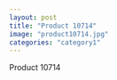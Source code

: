 ```yaml
---
layout: post
title: "Product 10714"
image: "product10714.jpg"
categories: "category1"
---
```

Product 10714
